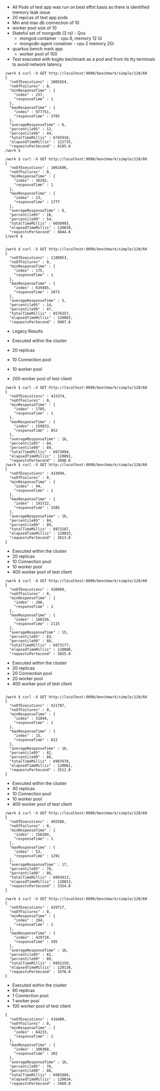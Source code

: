 - All Pods of test app was run on best effot basis as there is identified memory leak issue
- 20 repicas of test app pods 
- Min and max db connection of 10
- worker pool size of 10
- Stateful set of mongodb (3 rs) - Qos 
  - mongod container - cpu 6, memory 12 Gi
  - mongodb-agent conatiner - cpu 2 memory 2Gi
- quarkus bench mark app
  - worker pool of 100
- Test executed with kogito bechmark as a pod and from its tty terminals to avoid network latency
```
/work $ curl -X GET http://localhost:9090/benchmark/simple/120/60
{
  "noOfExecutions" : 1005924,
  "noOfFailures" : 0,
  "minResponseTime" : {
    "index" : 257,
    "responseTime" : 1
  },
  "maxResponseTime" : {
    "index" : 977751,
    "responseTime" : 3705
  },
  "averageResponseTime" : 6,
  "percentile95" : 12,
  "percentile99" : 44,
  "totalTimeMillis" : 6745910,
  "elapsedTimeMillis" : 122735,
  "requestsPerSecond" : 8195.0
/work $

/work $ curl -X GET http://localhost:9090/benchmark/simple/120/60
{
  "noOfExecutions" : 1061696,
  "noOfFailures" : 0,
  "minResponseTime" : {
    "index" : 36292,
    "responseTime" : 1
  },
  "maxResponseTime" : {
    "index" : 23,
    "responseTime" : 1777
  },
  "averageResponseTime" : 6,
  "percentile95" : 18,
  "percentile99" : 54,
  "totalTimeMillis" : 6650993,
  "elapsedTimeMillis" : 120039,
  "requestsPerSecond" : 8844.0
}/work $


/work $ curl -X GET http://localhost:9090/benchmark/simple/120/60
{
  "noOfExecutions" : 1188953,
  "noOfFailures" : 0,
  "minResponseTime" : {
    "index" : 175,
    "responseTime" : 1
  },
  "maxResponseTime" : {
    "index" : 639485,
    "responseTime" : 2073
  },
  "averageResponseTime" : 5,
  "percentile95" : 14,
  "percentile99" : 47,
  "totalTimeMillis" : 6576357,
  "elapsedTimeMillis" : 120003,
  "requestsPerSecond" : 9907.0

```


- Legacy Results


- Executed within the cluster
- 20 replicas
- 10 Connection pool
- 10 worker pool
- 200 worker pool of test client

```
/work $ curl -X GET http://localhost:9090/benchmark/simple/120/60
{
  "noOfExecutions" : 433374,
  "noOfFailures" : 0,
  "minResponseTime" : {
    "index" : 1705,
    "responseTime" : 1
  },
  "maxResponseTime" : {
    "index" : 159833,
    "responseTime" : 852
  },
  "averageResponseTime" : 16,
  "percentile95" : 84,
  "percentile99" : 89,
  "totalTimeMillis" : 6973894,
  "elapsedTimeMillis" : 120091,
  "requestsPerSecond" : 3608.0
/work $ curl -X GET http://localhost:9090/benchmark/simple/120/60
{
  "noOfExecutions" : 433694,
  "noOfFailures" : 0,
  "minResponseTime" : {
    "index" : 94,
    "responseTime" : 1
  },
  "maxResponseTime" : {
    "index" : 193722,
    "responseTime" : 1585
  },
  "averageResponseTime" : 16,
  "percentile95" : 84,
  "percentile99" : 89,
  "totalTimeMillis" : 6973187,
  "elapsedTimeMillis" : 120033,
  "requestsPerSecond" : 3613.0
}
```
- Executed within the cluster
- 20 replicas
- 10 Connection pool
- 10 worker pool
- 400 worker pool of test client


```
/work $ curl -X GET http://localhost:9090/benchmark/simple/120/60
{
  "noOfExecutions" : 438960,
  "noOfFailures" : 0,
  "minResponseTime" : {
    "index" : 206,
    "responseTime" : 1
  },
  "maxResponseTime" : {
    "index" : 160156,
    "responseTime" : 2115
  },
  "averageResponseTime" : 15,
  "percentile95" : 83,
  "percentile99" : 88,
  "totalTimeMillis" : 6973177,
  "elapsedTimeMillis" : 120080,
  "requestsPerSecond" : 3655.0
```

- Executed within the cluster
- 20 replicas
- 20 Connection pool
- 20 worker pool
- 400 worker pool of test client




```

/work $ curl -X GET http://localhost:9090/benchmark/simple/120/60
{
  "noOfExecutions" : 421707,
  "noOfFailures" : 0,
  "minResponseTime" : {
    "index" : 51844,
    "responseTime" : 1
  },
  "maxResponseTime" : {
    "index" : 15,
    "responseTime" : 822
  },
  "averageResponseTime" : 16,
  "percentile95" : 82,
  "percentile99" : 88,
  "totalTimeMillis" : 6987678,
  "elapsedTimeMillis" : 120061,
  "requestsPerSecond" : 3512.0
}
```

- Executed within the cluster
- 40 replicas
- 10 Connection pool
- 10 worker pool
- 400 worker pool of test client

```
/work $ curl -X GET http://localhost:9090/benchmark/simple/120/60
{
  "noOfExecutions" : 402586,
  "noOfFailures" : 0,
  "minResponseTime" : {
    "index" : 156284,
    "responseTime" : 1
  },
  "maxResponseTime" : {
    "index" : 52,
    "responseTime" : 1291
  },
  "averageResponseTime" : 17,
  "percentile95" : 78,
  "percentile99" : 86,
  "totalTimeMillis" : 6993913,
  "elapsedTimeMillis" : 120013,
  "requestsPerSecond" : 3354.0
}

/work $ curl -X GET http://localhost:9090/benchmark/simple/120/60
{
  "noOfExecutions" : 429717,
  "noOfFailures" : 0,
  "minResponseTime" : {
    "index" : 284,
    "responseTime" : 1
  },
  "maxResponseTime" : {
    "index" : 429710,
    "responseTime" : 395
  },
  "averageResponseTime" : 16,
  "percentile95" : 82,
  "percentile99" : 89,
  "totalTimeMillis" : 6991259,
  "elapsedTimeMillis" : 120136,
  "requestsPerSecond" : 3576.0
}
```

- Executed within the cluster
- 80 replicas
- 1 Connection pool
- 1 worker pool
- 100 worker pool of test client

```
{
  "noOfExecutions" : 416480,
  "noOfFailures" : 0,
  "minResponseTime" : {
    "index" : 64233,
    "responseTime" : 1
  },
  "maxResponseTime" : {
    "index" : 300360,
    "responseTime" : 302
  },
  "averageResponseTime" : 16,
  "percentile95" : 78,
  "percentile99" : 86,
  "totalTimeMillis" : 6985804,
  "elapsedTimeMillis" : 120034,
  "requestsPerSecond" : 3469.0
```
